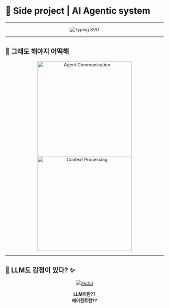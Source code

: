 # 🤖 Side project | AI Agentic system



---

<div align="center">

![Typing SVG](https://readme-typing-svg.herokuapp.com?font=Fira+Code&size=30&pause=1000&color=00D4FF&center=true&vCenter=true&width=600&lines=Welcome+to+my+AI+Laboratory+🧪;Building+Intelligent+Agents+🤖;A2A+%26+MCP+Expert+🚀;Side+Project+Innovator+💡)

</div>

---

## 🤖 그래도 해야지 어떡해

<div align="center">

<img src="https://media.giphy.com/media/3o7qE1YN7aBOFPRw8E/giphy.gif" width="300" alt="Agent Communication"/>

<img src="https://media.giphy.com/media/l378khQxt68syiWJy/giphy.gif" width="300" alt="Context Processing"/>

</div>

---

## 🎥 LLM도 감정이 있다? ✨

<div align="center">

[![카리나](https://img.youtube.com/vi/WMI32M1No2w/0.jpg)](https://youtu.be/WMI32M1No2w?si=MNA3VFazZLXnFRdV)

**LLM이란??**  
**에이전트란??**

<div align="center">

